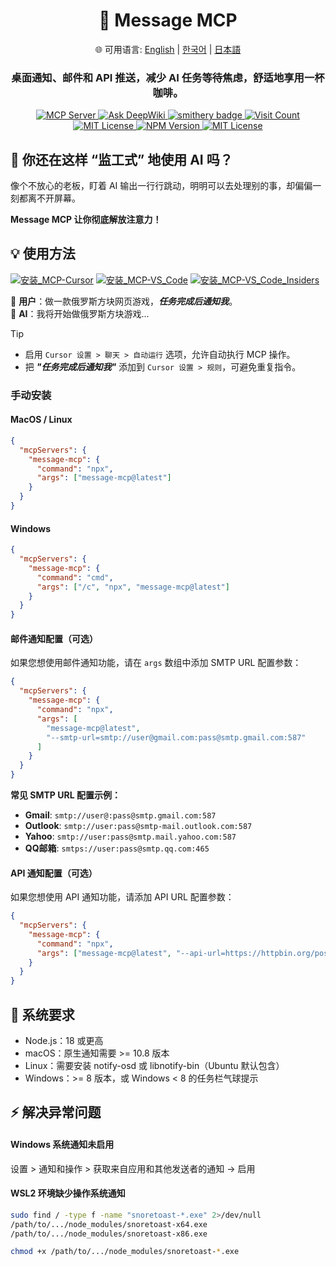 <div align="center">
  <h1>💬 Message MCP</h1>
  <p>
    🌐 可用语言:
    <a href="README.md">English</a> |
    <a href="README.ko.md">한국어</a> |
    <a href="README.ja.md">日本語</a>
  </p>
  <h3>桌面通知、邮件和 API 推送，减少 AI 任务等待焦虑，舒适地享用一杯咖啡。​</h3>
  <a href="https://modelcontextprotocol.io">
    <img src="https://img.shields.io/badge/MCP-Server-gold?labelColor=wheat&color=limegreen" title="MCP Server"/>
  </a>
  <a href="https://deepwiki.com/gimjin/message-mcp">
    <img src="https://deepwiki.com/badge.svg" alt="Ask DeepWiki">
  </a>
  <a href="https://smithery.ai/server/@gimjin/message-mcp">
    <img src="https://smithery.ai/badge/@gimjin/message-mcp" alt="smithery badge">
  </a>
  <a href="https://dash.cloudflare.com">
    <img src="https://message-mcp-werker.kimseongrim.workers.dev/visit-count.svg?v=4" title="Visit Count"/>
  </a>
  <a href="https://github.com/gimjin/message-mcp/blob/main/.github/workflows/ci.yml">
    <img src="https://img.shields.io/github/actions/workflow/status/gimjin/message-mcp/ci.yml" alt="MIT License">
  </a>
  <a href="https://www.npmjs.com/package/message-mcp">
    <img src="https://img.shields.io/npm/v/message-mcp" alt="NPM Version">
  </a>
  <a href="https://github.com/gimjin/message-mcp/blob/main/LICENSE">
    <img src="https://img.shields.io/github/license/gimjin/message-mcp" alt="MIT License">
  </a>
</div>

## 🤔 你还在这样 “监工式” 地使用 AI 吗？

像个不放心的老板，盯着 AI 输出一行行跳动，明明可以去处理别的事，却偏偏一刻都离不开屏幕。

**Message MCP 让你彻底解放注意力！**

## 💡 使用方法

[![安装_MCP-Cursor](https://img.shields.io/badge/安装_MCP-Cursor-171717)](https://cursor.com/install-mcp?name=message-mcp&config=eyJjb21tYW5kIjogIm5weCIsImFyZ3MiOiBbIm1lc3NhZ2UtbWNwQGxhdGVzdCJdfQ==) [![安装_MCP-VS_Code](https://img.shields.io/badge/安装_MCP-VS_Code-0098FF)](https://insiders.vscode.dev/redirect?url=vscode:mcp/install?{%22name%22:%22message-mcp%22,%22command%22:%22npx%22,%22args%22:[%22message-mcp@latest%22]}) [![安装_MCP-VS_Code_Insiders](https://img.shields.io/badge/安装_MCP-VS_Code_Insiders-24bfa5)](https://insiders.vscode.dev/redirect?url=vscode-insiders:mcp/install?{%22name%22:%22message-mcp%22,%22command%22:%22npx%22,%22args%22:[%22message-mcp@latest%22]})

🧑 **用户**：做一款俄罗斯方块网页游戏，**_任务完成后通知我_**。  
🤖 **AI**：我将开始做俄罗斯方块游戏...

> [!tip]
>
> - 启用 `Cursor 设置 > 聊天 > 自动运行` 选项，允许自动执行 MCP 操作。
> - 把 **_"任务完成后通知我"_** 添加到 `Cursor 设置 > 规则`，可避免重复指令。

### 手动安装

#### MacOS / Linux

```json
{
  "mcpServers": {
    "message-mcp": {
      "command": "npx",
      "args": ["message-mcp@latest"]
    }
  }
}
```

#### Windows

```json
{
  "mcpServers": {
    "message-mcp": {
      "command": "cmd",
      "args": ["/c", "npx", "message-mcp@latest"]
    }
  }
}
```

#### 邮件通知配置（可选）

如果您想使用邮件通知功能，请在 `args` 数组中添加 SMTP URL 配置参数：

```json
{
  "mcpServers": {
    "message-mcp": {
      "command": "npx",
      "args": [
        "message-mcp@latest",
        "--smtp-url=smtp://user@gmail.com:pass@smtp.gmail.com:587"
      ]
    }
  }
}
```

**常见 SMTP URL 配置示例：**

- **Gmail**: `smtp://user@:pass@smtp.gmail.com:587`
- **Outlook**: `smtp://user:pass@smtp-mail.outlook.com:587`
- **Yahoo**: `smtp://user:pass@smtp.mail.yahoo.com:587`
- **QQ邮箱**: `smtps://user:pass@smtp.qq.com:465`

#### API 通知配置（可选）

如果您想使用 API 通知功能，请添加 API URL 配置参数：

```json
{
  "mcpServers": {
    "message-mcp": {
      "command": "npx",
      "args": ["message-mcp@latest", "--api-url=https://httpbin.org/post"]
    }
  }
}
```

## 📌 系统要求

- Node.js：18 或更高
- macOS：原生通知需要 >= 10.8 版本
- Linux：需要安装 notify-osd 或 libnotify-bin（Ubuntu 默认包含）
- Windows：>= 8 版本，或 Windows < 8 的任务栏气球提示

## ⚡ 解决异常问题

#### Windows 系统通知未启用

设置 > 通知和操作 > 获取来自应用和其他发送者的通知 → 启用

#### WSL2 环境缺少操作系统通知

```bash
sudo find / -type f -name "snoretoast-*.exe" 2>/dev/null
/path/to/.../node_modules/snoretoast-x64.exe
/path/to/.../node_modules/snoretoast-x86.exe

chmod +x /path/to/.../node_modules/snoretoast-*.exe
```
